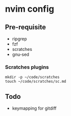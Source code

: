 # nvim config

## Pre-requisite
- ripgrep
- fzf
- scratches
- gnu-sed

### Scratches plugins
```
mkdir -p ~/code/scratches
touch ~/code/scratches/sc.md
```

## Todo
- keymapping for gitdiff
